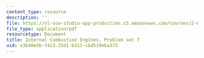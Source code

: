 ```yaml
---
content_type: resource
description: ''
file: https://ol-ocw-studio-app-production.s3.amazonaws.com/courses/2-61-internal-combustion-engines-spring-2017/e3b40edbf41325d1b312cbd519e6a373_MIT2_61S17_ps7.pdf
file_type: application/pdf
resourcetype: Document
title: Internal Combustion Engines, Problem set 7
uid: e3b40edb-f413-25d1-b312-cbd519e6a373
---
```

